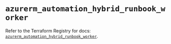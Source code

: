 # `azurerm_automation_hybrid_runbook_worker`

Refer to the Terraform Registry for docs: [`azurerm_automation_hybrid_runbook_worker`](https://registry.terraform.io/providers/hashicorp/azurerm/4.19.0/docs/resources/automation_hybrid_runbook_worker).
